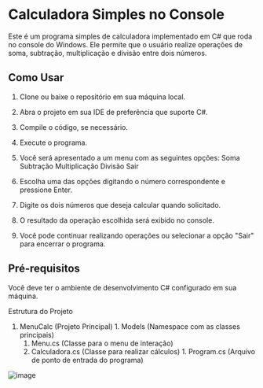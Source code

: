 # Calculadora Simples no Console

Este é um programa simples de calculadora implementado em C# que roda no console do Windows. Ele permite que o usuário realize operações de soma, subtração, multiplicação e divisão entre dois números.

## Como Usar

1. Clone ou baixe o repositório em sua máquina local.
1. Abra o projeto em sua IDE de preferência que suporte C#.
1. Compile o código, se necessário.
1. Execute o programa.
1. Você será apresentado a um menu com as seguintes opções:
        Soma
        Subtração
        Multiplicação
        Divisão
        Sair

1. Escolha uma das opções digitando o número correspondente e pressione Enter.
1. Digite os dois números que deseja calcular quando solicitado.
1. O resultado da operação escolhida será exibido no console.
1. Você pode continuar realizando operações ou selecionar a opção "Sair" para encerrar o programa.

## Pré-requisitos
Você deve ter o ambiente de desenvolvimento C# configurado em sua máquina.

Estrutura do Projeto

  1. MenuCalc (Projeto Principal)
    1. Models (Namespace com as classes principais)
      1. Menu.cs (Classe para o menu de interação)
        1. Calculadora.cs (Classe para realizar cálculos)
          1. Program.cs (Arquivo de ponto de entrada do programa)

![image](https://github.com/Stal91/Calculator_Menu/assets/105076457/28093f92-1687-4b7b-9bca-e87ef9b56f48)


